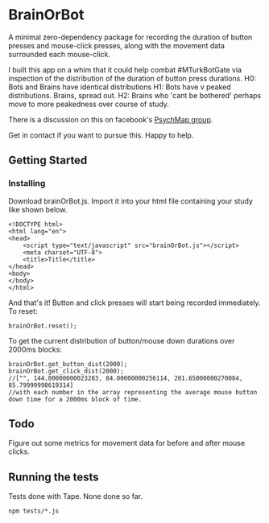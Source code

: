 # BrainOrBot

A minimal zero-dependency package for recording the duration of button presses and mouse-click presses, along with the movement data surrounded each mouse-click.

I built this app on a whim that it could help combat #MTurkBotGate via inspection of the distribution of the duration of button press durations.
H0: Bots and Brains have identical distributions
H1: Bots have v peaked distributions. Brains, spread out.
H2: Brains who 'cant be bothered' perhaps move to more peakedness over course of study.

There is a discussion on this on facebook's [PsychMap group](https://www.facebook.com/groups/psychmap/?multi_permalinks=669577576752501&notif_id=1534702943033625&notif_t=feedback_reaction_generic).

Get in contact if you want to pursue this. Happy to help.

## Getting Started

### Installing

Download brainOrBot.js. Import it into your html file containing your study like shown below.
```
<!DOCTYPE html>
<html lang="en">
<head>
    <script type="text/javascript" src="brainOrBot.js"></script>
    <meta charset="UTF-8">
    <title>Title</title>
</head>
<body>
</body>
</html>
```

And that's it! Button and click presses will start being recorded immediately. To reset:

```
brainOrBot.reset();
```

To get the current distribution of button/mouse down durations over 2000ms blocks:

```
brainOrBot.get_button_dist(2000);
brainOrBot.get_click_dist(2000);
//["", 144.00000000023283, 84.00000000256114, 201.65000000270084, 85.79999998619314]
//with each number in the array representing the average mouse button down time for a 2000ms block of time.
```

## Todo
Figure out some metrics for movement data for before and after mouse clicks.

## Running the tests

Tests done with Tape. None done so far.
```
npm tests/*.js
```
